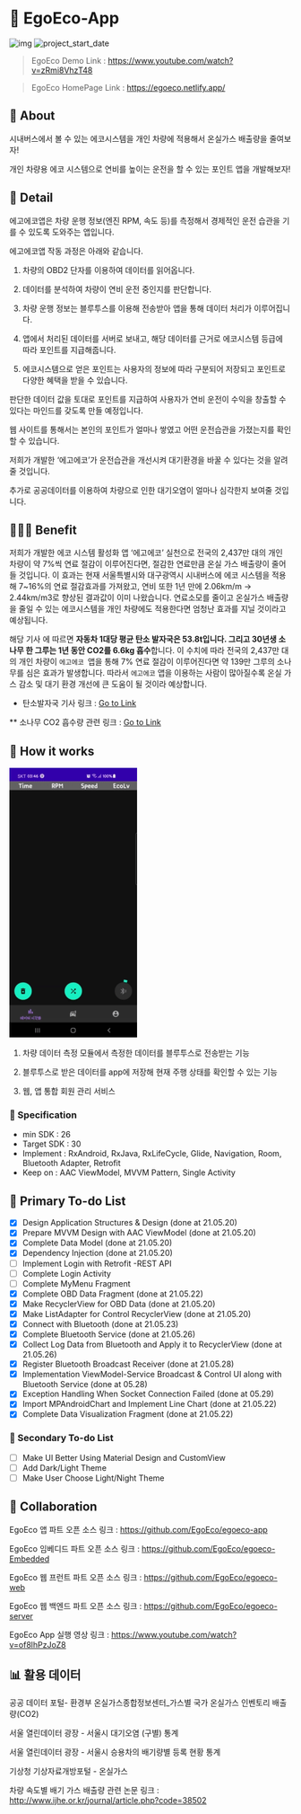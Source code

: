 # 🚗 EgoEco-App

![img](https://img.shields.io/badge/Client--orange) ![project_start_date](https://img.shields.io/badge/Project%20Start%20Date-2021--05--13-informational.svg)

> EgoEco Demo Link : https://www.youtube.com/watch?v=zRmi8VhzT48

> EgoEco HomePage Link : https://egoeco.netlify.app/

## 📑 About

시내버스에서 볼 수 있는 에코시스템을 개인 차량에 적용해서 온실가스 배출량을 줄여보자!

개인 차량용 에코 시스템으로 연비를 높이는 운전을 할 수 있는 포인트 앱을 개발해보자!

## 📕 Detail

에고에코앱은 차량 운행 정보(엔진 RPM, 속도 등)를 측정해서 경제적인 운전 습관을 기를 수 있도록 도와주는 앱입니다.



에고에코앱 작동 과정은 아래와 같습니다.



1. 차량의 OBD2 단자를 이용하여 데이터를 읽어옵니다.

2. 데이터를 분석하여 차량이 연비 운전 중인지를 판단합니다.

3. 차량 운행 정보는 블루투스를 이용해 전송받아 앱을 통해 데이터 처리가 이루어집니다.

4. 앱에서 처리된 데이터를 서버로 보내고, 해당 데이터를 근거로 에코시스템 등급에 따라 포인트를 지급해줍니다.

4. 에코시스템으로 얻은 포인트는 사용자의 정보에 따라 구분되어 저장되고 포인트로 다양한 혜택을 받을 수 있습니다.



판단한 데이터 값을 토대로 포인트를 지급하여 사용자가 연비 운전이 수익을 창출할 수 있다는 마인드를 갖도록 만들 예정입니다.

웹 사이트를 통해서는 본인의 포인트가 얼마나 쌓였고 어떤 운전습관을 가졌는지를 확인할 수 있습니다.

저희가 개발한 ‘에고에코’가 운전습관을 개선시켜 대기환경을 바꿀 수 있다는 것을 알려줄 것입니다.

추가로 공공데이터를 이용하여 차량으로 인한 대기오염이 얼마나 심각한지 보여줄 것입니다.

## 👨‍👧‍👧 Benefit

저희가 개발한 에코 시스템 활성화 앱 ‘에고에코’ 실천으로 전국의 2,437만 대의 개인 차량이 약 7%씩 연료 절감이 이루어진다면, 절감한 연료만큼 온실 가스 배출량이 줄어들 것입니다. 이 효과는 현재 서울특별시와 대구광역시 시내버스에 에코 시스템을 적용해 7~16%의 연료 절감효과를 가져왔고, 연비 또한 1년 만에 2.06km/m -> 2.44km/m3로 향상된 결과값이 이미 나왔습니다. 연료소모를 줄이고 온실가스 배출량을 줄일 수 있는 에코시스템을 개인 차량에도 적용한다면 엄청난 효과를 지닐 것이라고 예상됩니다.



해당 기사 에 따르면 **자동차 1대당 평균 탄소 발자국은 53.8t입니다. 그리고 30년생 소나무 한 그루는 1년 동안 CO2를 6.6kg 흡수**합니다. 이 수치에 따라 전국의 2,437만 대의 개인 차량이 `에고에코 `앱을 통해 7% 연료 절감이 이루어진다면 약 139만 그루의 소나무를 심은 효과가 발생합니다. 따라서 `에고에코` 앱을 이용하는 사람이 많아질수록 온실 가스  감소 및 대기 환경 개선에 큰 도움이 될 것이라 예상합니다.



* 탄소발자국 기사 링크 : [Go to Link](https://www.mk.co.kr/news/world/view/2019/09/717844/)

** 소나무 CO2 흡수량 관련 링크 : [Go to Link](https://www.lafent.com/inews/news_view.html?news_id=108276)

## 💪 How it works

![](.README_images/demo_image/app_demo.gif)


1. 차량 데이터 측정 모듈에서 측정한 데이터를 블루투스로 전송받는 기능
   

2. 블루투스로 받은 데이터를 app에 저장해 현재 주행 상태를 확인할 수 있는 기능


3. 웹, 앱 통합 회원 관리 서비스


### 🔎 Specification
- min SDK : 26
- Target SDK : 30
- Implement : RxAndroid, RxJava, RxLifeCycle, Glide, Navigation, Room, Bluetooth Adapter, Retrofit
- Keep on : AAC ViewModel, MVVM Pattern, Single Activity

## 📕 Primary To-do List
- [X] Design Application Structures & Design (done at 21.05.20)
- [X] Prepare MVVM Design with AAC ViewModel (done at 21.05.20)
- [X] Complete Data Model (done at 21.05.20)
- [X] Dependency Injection (done at 21.05.20)
- [ ] Implement Login with Retrofit -REST API
- [ ] Complete Login Activity
- [ ] Complete MyMenu Fragment
- [X] Complete OBD Data Fragment (done at 21.05.22)
- [X] Make RecyclerView for OBD Data (done at 21.05.20)
- [X] Make ListAdapter for Control RecyclerView (done at 21.05.20)
- [X] Connect with Bluetooth (done at 21.05.23)
- [X] Complete Bluetooth Service (done at 21.05.26)
- [X] Collect Log Data from Bluetooth and Apply it to RecyclerView (done at 21.05.26)
- [X] Register Bluetooth Broadcast Receiver (done at 21.05.28)
- [X] Implementation ViewModel-Service Broadcast & Control UI along with Bluetooth Service (done at 05.28)
- [X] Exception Handling When Socket Connection Failed (done at 05.29)
- [X] Import MPAndroidChart and Implement Line Chart (done at 21.05.22)
- [X] Complete Data Visualization Fragment (done at 21.05.22)

### 📘 Secondary To-do List
- [ ] Make UI Better Using Material Design and CustomView
- [ ] Add Dark/Light Theme
- [ ] Make User Choose Light/Night Theme

## 👏 Collaboration

EgoEco 앱 파트 오픈 소스 링크 : https://github.com/EgoEco/egoeco-app



EgoEco 임베디드 파트 오픈 소스 링크 : https://github.com/EgoEco/egoeco-Embedded



EgoEco 웹 프런트 파트 오픈 소스 링크 : https://github.com/EgoEco/egoeco-web



EgoEco 웹 백엔드 파트 오픈 소스 링크 : https://github.com/EgoEco/egoeco-server



EgoEco App 실행 영상 링크 : https://www.youtube.com/watch?v=of8lhPzJoZ8


## 📊 활용 데이터

공공 데이터 포털- 환경부 온실가스종합정보센터_가스별 국가 온실가스 인벤토리 배출량(CO2)

서울 열린데이터 광장 - 서울시 대기오염 (구별) 통계

서울 열린데이터 광장 - 서울시 승용차의 배기량별 등록 현황 통계

기상청 기상자료개방포털 - 온실가스

차량 속도별 배기 가스 배출량 관련 논문 링크 : http://www.ijhe.or.kr/journal/article.php?code=38502

